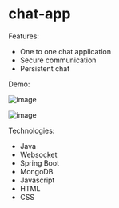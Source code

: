 # chat-app

Features:
- One to one chat application
- Secure communication
- Persistent chat

Demo:

![image](https://github.com/SohamBagde/chat-app/assets/108925539/39342b6c-7c18-47c1-a7ca-c0a913722f5a)

![image](https://github.com/SohamBagde/chat-app/assets/108925539/9d35a660-2023-41c9-a742-89eedffd6eab)




Technologies:
- Java
- Websocket
- Spring Boot 
- MongoDB
- Javascript
- HTML
- CSS
